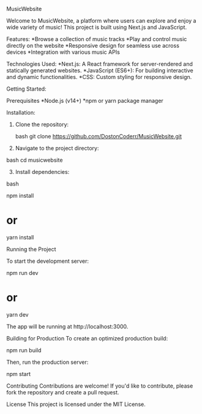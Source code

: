 MusicWebsite

Welcome to MusicWebsite, a platform where users can explore and enjoy a wide variety of music! This project is built using Next.js and JavaScript.



Features:
*Browse a collection of music tracks
*Play and control music directly on the website
*Responsive design for seamless use across devices
*Integration with various music APIs

Technologies Used:
*Next.js: A React framework for server-rendered and statically generated websites.
*JavaScript (ES6+): For building interactive and dynamic functionalities.
*CSS: Custom styling for responsive design.


Getting Started:

Prerequisites
*Node.js (v14+)
*npm or yarn package manager

  Installation:
1. Clone the repository:
   
   bash
git clone https://github.com/DostonCoderr/MusicWebsite.git

2. Navigate to the project directory:
   
bash
cd musicwebsite

3. Install dependencies:
   
bash

npm install
# or
yarn install

Running the Project

To start the development server:

npm run dev
# or
yarn dev

The app will be running at http://localhost:3000.

Building for Production
To create an optimized production build:

npm run build

Then, run the production server:

npm start

Contributing
Contributions are welcome! If you'd like to contribute, please fork the repository and create a pull request.

License
This project is licensed under the MIT License.

